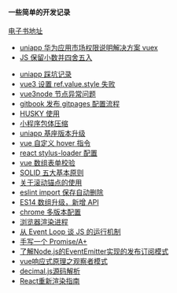 #### 一些简单的开发记录

[电子书地址](https://dreamherok.github.io/writeSomeThing/)

<!--List-->
<!-- - [vue2 echarts 环图配置 ](https://dreamherok.github.io/writeSomeThing/ringChart.html) -->

- [uniapp 华为应用市场权限说明解决方案 vuex](https://dreamherok.github.io/writeSomeThing/UNIAPPPERMISSION.html)
- [JS 保留小数并四舍五入](https://dreamherok.github.io/writeSomeThing/FORMATFLOAT.html)
<!-- * [产品经理负面教材](https://dreamherok.github.io/writeSomeThing/PRODECTMANAGER.html) -->
- [uniapp 踩坑记录](https://dreamherok.github.io/writeSomeThing/IOSDATE.html)
- [vue3 设置 ref.value.style 失败](https://dreamherok.github.io/writeSomeThing/REFSTYLE.html)
- [vue3node 节点异常问题](https://dreamherok.github.io/writeSomeThing/VUE3NODE.html)
- [gitbook 发布 gitpages 配置流程](https://dreamherok.github.io/writeSomeThing/GITPAGES.html)
- [HUSKY 使用](https://dreamherok.github.io/writeSomeThing/HUSKY.html)
- [小程序包体压缩](https://dreamherok.github.io/writeSomeThing/wechappAp.html)
- [uniapp 基座版本升级](https://dreamherok.github.io/writeSomeThing/UNIAPPUPDATE.html)
- [vue 自定义 hover 指令](https://dreamherok.github.io/writeSomeThing/VUEDIRECTIVE.html)
- [react stylus-loader 配置](https://dreamherok.github.io/writeSomeThing/stylusLoader.html)
- [vue 数组表单校验](https://dreamherok.github.io/writeSomeThing/VueArrayValidate.html)
- [SOLID 五大基本原则](https://dreamherok.github.io/writeSomeThing/SOLID.html)
- [关于滚动锚点的使用](https://dreamherok.github.io/writeSomeThing/Anchors.html)
- [eslint import 保存自动删除](https://dreamherok.github.io/writeSomeThing/eslintImport.html)
- [ES14 数组升级，新增 API](https://dreamherok.github.io/writeSomeThing/ES14Array.html)
- [chrome 多版本配置](https://dreamherok.github.io/writeSomeThing/chrome.html)
- [浏览器渲染进程](https://dreamherok.github.io/writeSomeThing/bowserProcess.html)
- [从 Event Loop 谈 JS 的运行机制](https://dreamherok.github.io/writeSomeThing/eventloop.html)
- [手写一个 Promise/A+](https://dreamherok.github.io/writeSomeThing/promise/A+.html)
- [了解Node.js的EventEmitter实现的发布订阅模式](https://dreamherok.github.io/writeSomeThing/subcribe/subcribe.html)
- [vue响应式原理之观察者模式](https://dreamherok.github.io/writeSomeThing/sourceAna/vue.html)
- [decimal.js源码解析](https://dreamherok.github.io/writeSomeThing/sourceAna/decimal.js.html)
- [React重新渲染指南](https://dreamherok.github.io/writeSomeThing/react/render.html)
<!--ListEnd-->